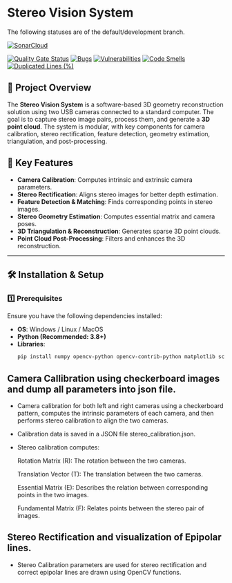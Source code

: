 # Stereo Vision System

The following statuses are of the default/development branch.

[![SonarCloud](https://sonarcloud.io/images/project_badges/sonarcloud-black.svg)](https://sonarcloud.io/summary/overall?id=Hassannawazish_stereo_camera_system)

[![Quality Gate Status](https://sonarcloud.io/api/project_badges/measure?project=Hassannawazish_stereo_camera_system&metric=alert_status)](https://sonarcloud.io/summary/new_code?id=Hassannawazish_stereo_camera_system) 
[![Bugs](https://sonarcloud.io/api/project_badges/measure?project=Hassannawazish_stereo_camera_system&metric=alert_status)](https://sonarcloud.io/summary/new_code?id=Hassannawazish_stereo_camera_system) 
[![Vulnerabilities](https://sonarcloud.io/api/project_badges/measure?project=Hassannawazish_stereo_camera_system&metric=alert_status)](https://sonarcloud.io/summary/new_code?id=Hassannawazish_stereo_camera_system) 
[![Code Smells](https://sonarcloud.io/api/project_badges/measure?project=Hassannawazish_stereo_camera_system&metric=alert_status)](https://sonarcloud.io/summary/new_code?id=Hassannawazish_stereo_camera_system) 
[![Duplicated Lines (%)](https://sonarcloud.io/component_measures?id=Hassannawazish_stereo_camera_system&metric=duplicated_lines_density&view=list)](https://sonarcloud.io/summary/new_code?id=Hassannawazish_stereo_camera_system)

## 📌 Project Overview

The **Stereo Vision System** is a software-based 3D geometry reconstruction solution using two USB cameras connected to a standard computer. The goal is to capture stereo image pairs, process them, and generate a **3D point cloud**. The system is modular, with key components for camera calibration, stereo rectification, feature detection, geometry estimation, triangulation, and post-processing.

## 🎯 Key Features

- **Camera Calibration**: Computes intrinsic and extrinsic camera parameters.
- **Stereo Rectification**: Aligns stereo images for better depth estimation.
- **Feature Detection & Matching**: Finds corresponding points in stereo images.
- **Stereo Geometry Estimation**: Computes essential matrix and camera poses.
- **3D Triangulation & Reconstruction**: Generates sparse 3D point clouds.
- **Point Cloud Post-Processing**: Filters and enhances the 3D reconstruction.

---

## 🛠 Installation & Setup

### **1️⃣ Prerequisites**
Ensure you have the following dependencies installed:

- **OS**: Windows / Linux / MacOS
- **Python (Recommended: 3.8+)**
- **Libraries**:
  ```bash
  pip install numpy opencv-python opencv-contrib-python matplotlib scipy scikit-image

## Camera Callibration using checkerboard images and dump all parameters into json file.
- Camera calibration for both left and right cameras using a checkerboard pattern, computes the intrinsic parameters of each camera, and then performs stereo calibration to align the two cameras.
- Calibration data is saved in a JSON file stereo_calibration.json.
- Stereo calibration computes:

    Rotation Matrix (R): The rotation between the two cameras.

    Translation Vector (T): The translation between the two cameras.

    Essential Matrix (E): Describes the relation between corresponding points in the two images.

    Fundamental Matrix (F): Relates points between the stereo pair of images.

## Stereo Rectification and visualization of Epipolar lines.
- Stereo Calibration parameters are used for stereo rectification and correct epipolar lines are drawn using OpenCV functions.

